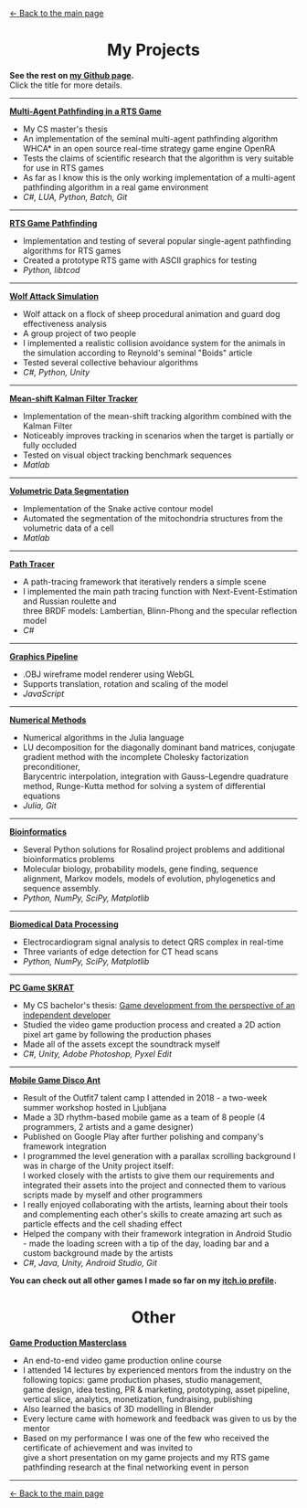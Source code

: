 [<- Back to the main page](https://github.com/ia6382)

<h1 align="center">My Projects</h1>

**See the rest on [my Github page](https://github.com/ia6382?tab=repositories).**\
Click the title for more details.

___

[**Multi-Agent Pathfinding in a RTS Game**](https://github.com/ia6382/OpenRA)
* My CS master's thesis
* An implementation of the seminal multi-agent pathfinding algorithm WHCA* in an open source real-time strategy game engine OpenRA
* Tests the claims of scientific research that the algorithm is very suitable for use in RTS games
* As far as I know this is the only working implementation of a multi-agent pathfinding algorithm in a real game environment
* *C#, LUA, Python, Batch, Git*

___

[**RTS Game Pathfinding**](https://github.com/ia6382/rts-pathfinding)
* Implementation and testing of several popular single-agent pathfinding algorithms for RTS games
* Created a prototype RTS game with ASCII graphics for testing
* *Python, libtcod*

___

[**Wolf Attack Simulation**](https://github.com/ia6382/wolf-attack-simulation)
* Wolf attack on a flock of sheep procedural animation and guard dog effectiveness analysis 
* A group project of two people
* I implemented a realistic collision avoidance system for the animals in the simulation according to Reynold's seminal "Boids" article
* Tested several collective behaviour algorithms
* *C#, Python, Unity*

___

[**Mean-shift Kalman Filter Tracker**](https://github.com/ia6382/mean-shift-Kalman-filter-tracker)
* Implementation of the mean-shift tracking algorithm combined with the Kalman Filter
* Noticeably improves tracking in scenarios when the target is partially or fully occluded
* Tested on visual object tracking benchmark sequences
* *Matlab*

___

<!-- ___

[**People Counter**](https://github.com/ia6382/people-counter)
* An app that counts how many people are currently in the room by detecting humans and tracking their movement
* Uses OpenCV tracking API from the additional Contrib module
* *C++, CMake, OpenCV*

___ -->

[**Volumetric Data Segmentation**](https://github.com/ia6382/volumetric-data-segmentation)
* Implementation of the Snake active contour model
* Automated the segmentation of the mitochondria structures from the volumetric data of a cell
* *Matlab*

___

[**Path Tracer**](https://github.com/ia6382/path-tracer)
* A path-tracing framework that iteratively renders a simple scene
* I implemented the main path tracing function with Next-Event-Estimation and Russian roulette and\
three BRDF models: Lambertian, Blinn-Phong and the specular reflection model
* *C#*

___

[**Graphics Pipeline**](https://github.com/ia6382/graphics-pipeline)
* .OBJ wireframe model renderer using WebGL
* Supports translation, rotation and scaling of the model
* *JavaScript*

___

[**Numerical Methods**](https://github.com/ia6382/numerical-methods-examples)
* Numerical algorithms in the Julia language
* LU decomposition for the diagonally dominant band matrices, conjugate gradient method with the incomplete Cholesky factorization preconditioner,\
Barycentric interpolation, integration with Gauss–Legendre quadrature method, Runge-Kutta method for solving a system of differential equations
* *Julia, Git*

___

<!-- ___
[**Data Mining examples**](https://github.com/ia6382/data-mining-examples)
* Programs developed for particular scenarios using various data mining and machine learning approaches
* Dendrogram construction using hierarchical clustering, clustering languages with k-medoids, \
dimension reduction of a dataset using principal component analysis, predicting the buses' arrival time with linear regression, \
effect of regularisation on logistic regression classifier
* *Pyhton, NumPy, SciPy, Matplotlib*
___ -->

[**Bioinformatics**](https://github.com/ia6382/bioinformatics-examples)
* Several Python solutions for Rosalind project problems and additional bioinformatics problems
* Molecular biology, probability models, gene finding, sequence alignment, Markov models, models of evolution, phylogenetics and sequence assembly.
* *Python, NumPy, SciPy, Matplotlib*

___

[**Biomedical Data Processing**](https://github.com/ia6382/biomedical-data-processing)
* Electrocardiogram signal analysis to detect QRS complex in real-time
* Three variants of edge detection for CT head scans
* *Python, NumPy, SciPy, Matplotlib*

___

<!-- ___
[**War Casualties Visualization**](https://github.com/ia6382/war-casualties-visualization)
* An interactive data visualization of conflicts from the 14th to 20th century 
* *Java/Processing*

___

[**Music Composer**](https://github.com/ia6382/music-composer)
* Algorithmic composition of music using the Markov chain model 
* Able to generate simple homophonic music based on the sample input composition
* *Java, Java Sound API*

___ 

[**VHDL Space Invaders**](https://github.com/ia6382/VHDL-Space-Invaders)
* A Space Invaders game clone for FPGA
* *VHDL, Xilinx ISE WebPACK Design Suite*

___ -->

[**PC Game SKRAT**](https://ivan-antesic.itch.io/skrat)
* My CS bachelor's thesis: [Game development from the perspective of an independent developer](http://eprints.fri.uni-lj.si/4151/)
* Studied the video game production process and created a 2D action pixel art game by following the production phases
* Made all of the assets except the soundtrack myself
* *C#, Unity, Adobe Photoshop, Pyxel Edit*

___

<!-- ___
[**Mobile Game SpikeRust**](https://ivan-antesic.itch.io/spikerust)
* A simple 2D pixel art endless climber game for Android and PC
* *C#, Unity, Adobe Photoshop, Pyxel Edit*

___

[**PC Game Skye**](https://github.com/ia6382/SKYE-game)
* 3D first-person parkour game
* Made in a group of four programmers 
* I made the textures, and the level design and helped with the bugs 
* *C#, Unity, Adobe Photoshop, Git*

___ -->

[**Mobile Game Disco Ant**](https://play.google.com/store/apps/details?id=com.outfit7.discoant&hl=en)
* Result of the Outfit7 talent camp I attended in 2018 - a two-week summer workshop hosted in Ljubljana 
* Made a 3D rhythm-based mobile game as a team of 8 people (4 programmers, 2 artists and a game designer)
* Published on Google Play after further polishing and company's framework integration
* I programmed the level generation with a parallax scrolling background I was in charge of the Unity project itself: \
I worked closely with the artists to give them our requirements and integrated their assets into the project and connected them to various scripts made by myself and other programmers
* I really enjoyed collaborating with the artists, learning about their tools and complementing each other's skills to create amazing art such as particle effects and the cell shading effect
* Helped the company with their framework integration in Android Studio - made the loading screen with a tip of the day, loading bar and a custom background made by the artists
* *C#, Java, Unity, Android Studio, Git*

**You can check out all other games I made so far on my [itch.io profile](https://ivan-antesic.itch.io/).**

<h1 align="center">Other</h1>

[**Game Production Masterclass**](https://sloveniagames.com/game-production-masterclass/)
* An end-to-end video game production online course
* I attended 14 lectures by experienced mentors from the industry on the following topics: game production phases, studio management,\
game design, idea testing, PR & marketing, prototyping, asset pipeline, vertical slice, analytics, monetization, fundraising, publishing
* Also learned the basics of 3D modelling in Blender
* Every lecture came with homework and feedback was given to us by the mentor 
* Based on my performance I was one of the few who received the certificate of achievement and was invited to \
give a short presentation on my game projects and my RTS game pathfinding research at the final networking event in person

___

[<- Back to the main page](https://github.com/ia6382)
